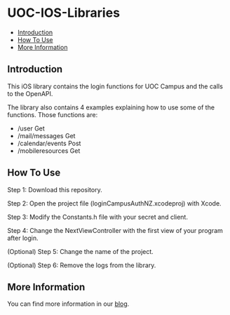 UOC-IOS-Libraries
=================

* [Introduction](#introduction)
* [How To Use](#how-to-use)
* [More Information](#more-information)

## Introduction

This iOS library contains the login functions for UOC Campus and the calls to the OpenAPI.

The library also contains 4 examples explaining how to use some of the functions. Those functions are: 

* /user Get
* /mail/messages Get
* /calendar/events Post
* /mobileresources Get


## How To Use

Step 1: Download this repository.

Step 2: Open the project file (loginCampusAuthNZ.xcodeproj) with Xcode.

Step 3: Modify the Constants.h file with your secret and client.

Step 4: Change the NextViewController with the first view of your program after login.

(Optional) Step 5: Change the name of the project.

(Optional) Step 6: Remove the logs from the library.

## More Information

You can find more information in our [blog][OpenApi].

[OpenApi]: http://open-api.uoc.edu/documentacio/uoc-public-api/
